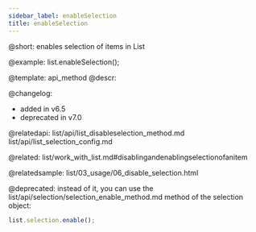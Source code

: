 ```yaml
---
sidebar_label: enableSelection
title: enableSelection
---          
```


@short: enables selection of items in List





@example:
list.enableSelection();


@template: api_method
@descr:





@changelog: 
- added in v6.5
- deprecated in v7.0


@relatedapi: 
list/api/list_disableselection_method.md
list/api/list_selection_config.md

@related: list/work_with_list.md#disablingandenablingselectionofanitem


@relatedsample: list/03_usage/06_disable_selection.html

@deprecated: instead of it, you can use the list/api/selection/selection_enable_method.md method of the selection object:
~~~js
list.selection.enable();
~~~